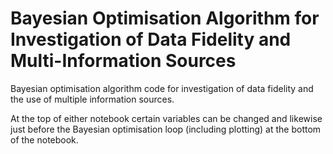 # Bayesian Optimisation Algorithm for Investigation of Data Fidelity and Multi-Information Sources
 Bayesian optimisation algorithm code for investigation of data fidelity and the use of multiple information sources. 

At the top of either notebook certain variables can be changed and likewise just before the Bayesian optimisation loop (including plotting) at the bottom of the notebook.


